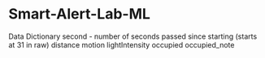 # Smart-Alert-Lab-ML

Data Dictionary 
second - number of seconds passed since starting (starts at 31 in raw)
distance
motion
lightIntensity
occupied
occupied_note